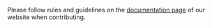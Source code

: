 Please follow rules and guidelines on the [documentation page](https://bte-n.github.io/Documentation#guidelines) of our website when contributing.
